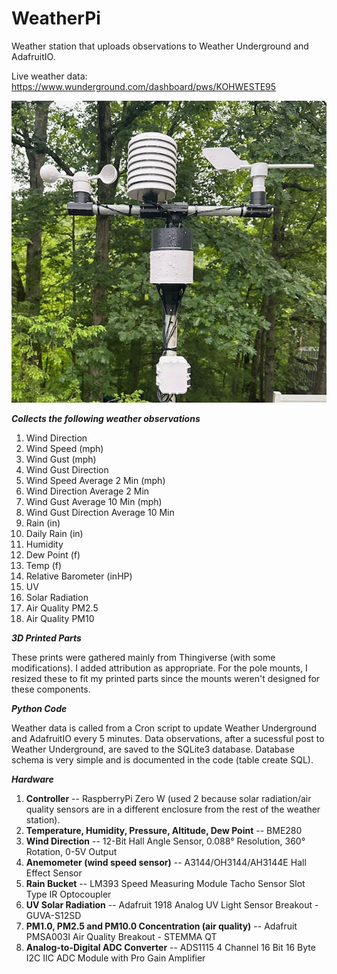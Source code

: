 # WeatherPi

Weather station that uploads observations to Weather Underground and AdafruitIO.

Live weather data: https://www.wunderground.com/dashboard/pws/KOHWESTE95

![Alt text](IMG_0224.jpg)


_**Collects the following weather observations**_
1) Wind Direction
2) Wind Speed (mph)
3) Wind Gust (mph)
4) Wind Gust Direction
5) Wind Speed Average 2 Min (mph)
6) Wind Direction Average 2 Min
7) Wind Gust Average 10 Min (mph)
8) Wind Gust Direction Average 10 Min
9) Rain (in)
10) Daily Rain (in)
11) Humidity
12) Dew Point (f)
13) Temp (f)
14) Relative Barometer (inHP)
15) UV
16) Solar Radiation
17) Air Quality PM2.5
18) Air Quality PM10
    
_**3D Printed Parts**_

These prints were gathered mainly from Thingiverse (with some modifications). I added attribution as appropriate. For the pole mounts, I resized these to fit my printed parts since the mounts weren't designed for these components.

_**Python Code**_

Weather data is called from a Cron script to update Weather Underground and AdafruitIO every 5 minutes. Data observations, after a sucessful post to Weather Underground, are saved to the SQLite3 database. Database schema is very simple and is documented in the code (table create SQL).

_**Hardware**_
1) **Controller** -- RaspberryPi Zero W (used 2 because solar radiation/air quality sensors are in a different enclosure from the rest of the weather station).
3) **Temperature, Humidity, Pressure, Altitude, Dew Point** -- BME280
4) **Wind Direction** -- 12-Bit Hall Angle Sensor, 0.088° Resolution, 360° Rotation, 0-5V Output 
5) **Anemometer (wind speed sensor)** --  A3144/OH3144/AH3144E Hall Effect Sensor
6) **Rain Bucket** -- LM393 Speed Measuring Module Tacho Sensor Slot Type IR Optocoupler
7) **UV Solar Radiation** -- Adafruit 1918 Analog UV Light Sensor Breakout - GUVA-S12SD
8) **PM1.0, PM2.5 and PM10.0 Concentration (air quality)** -- Adafruit PMSA003I Air Quality Breakout - STEMMA QT
9) **Analog-to-Digital ADC Converter** -- ADS1115 4 Channel 16 Bit 16 Byte I2C IIC ADC Module with Pro Gain Amplifier
